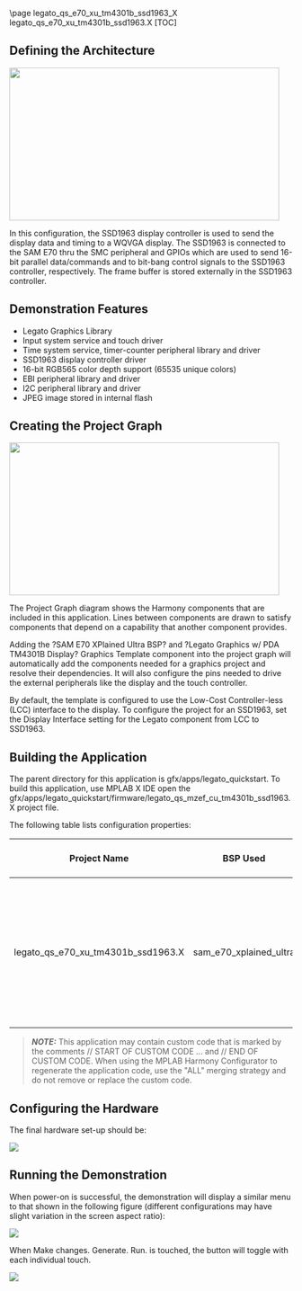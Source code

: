 \page legato_qs_e70_xu_tm4301b_ssd1963_X legato_qs_e70_xu_tm4301b_ssd1963.X
[TOC] 

## Defining the Architecture

<img src="legato_qs_e70_xu_tm4301b_ssd1963_arch.png" width="480" height="272" />

In this configuration, the SSD1963 display controller is used to send
the display data and timing to a WQVGA display. The SSD1963 is connected
to the SAM E70 thru the SMC peripheral and GPIOs which are used to
send 16-bit parallel data/commands and to bit-bang control signals
to the SSD1963 controller, respectively. The frame buffer is stored
externally in the SSD1963 controller.

## Demonstration Features 

* Legato Graphics Library
* Input system service and touch driver
* Time system service, timer-counter peripheral library and driver
* SSD1963 display controller driver
* 16-bit RGB565 color depth support (65535 unique colors)
* EBI peripheral library and driver
* I2C peripheral library and driver
* JPEG image stored in internal flash

## Creating the Project Graph

<img src="legato_qs_e70_xu_tm4301b_ssd1963_pg.png" width="480" height="272" />

The Project Graph diagram shows the Harmony components that are
included in this application. Lines between components are drawn to
satisfy components that depend on a capability that another component
provides.

Adding the ?SAM E70 XPlained Ultra BSP? and ?Legato Graphics w/ PDA
TM4301B Display? Graphics Template component into the project graph
will automatically add the components needed for a graphics project
and resolve their dependencies. It will also configure the pins needed
to drive the external peripherals like the display and the touch
controller.

By default, the template is configured to use the Low-Cost
Controller-less (LCC) interface to the display. To configure the
project for an SSD1963, set the Display Interface setting for the
Legato component from LCC to SSD1963.

## Building the Application

The parent directory for this application is gfx/apps/legato_quickstart. To build this application, use MPLAB X IDE open the gfx/apps/legato_quickstart/firmware/legato_qs_mzef_cu_tm4301b_ssd1963.X project file.

The following table lists configuration properties: 

| Project Name  | BSP Used |Graphics Template Used | Description |
|---------------| ---------|---------------| ---------|
| legato_qs_e70_xu_tm4301b_ssd1963.X | sam_e70_xplained_ultra  | Legato Graphics w/ PDA TM4301B Display | Legato GFX on SAM E70 Xplained Ultra board with PDA TM4301B 480x272 (WQVGA) Display and SSD1963 display driver  |

> **_NOTE:_**  This application may contain custom code that is marked by the comments // START OF CUSTOM CODE ... and // END OF CUSTOM CODE. When using the MPLAB Harmony Configurator to regenerate the application code, use the "ALL" merging strategy and do not remove or replace the custom code.

## Configuring the Hardware

The final hardware set-up should be:

<img src="legato_qs_e70_xu_tm4301b_ssd1963_conf1.png"/>

## Running the Demonstration

When power-on is successful, the demonstration will display a similar menu to that shown in the following figure (different configurations may have slight variation in the screen aspect ratio):

<img src="legato_qs_e70_xu_tm4301b_run1.png"/>

When Make changes. Generate. Run. is touched, the button will toggle with each individual touch.

<img src="legato_qs_e70_xu_tm4301b_run2.png"/>
